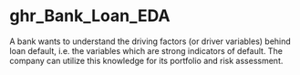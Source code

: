 # ghr_Bank_Loan_EDA
 A bank wants to understand the driving factors (or driver variables) behind loan default, i.e. the variables which are strong indicators of default. The company can utilize this knowledge for its portfolio and risk assessment.
